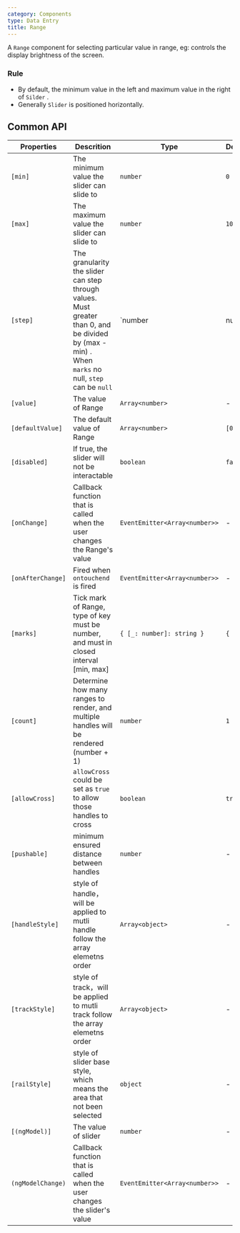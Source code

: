 ```yaml
---
category: Components
type: Data Entry
title: Range
---
```



A `Range` component for selecting particular value in range, eg: controls the display brightness of the screen.


### Rule

- By default, the minimum value in the left and maximum value in the right of `Silder` .
- Generally `Slider` is positioned horizontally.


## Common API

Properties | Descrition | Type | Default
-----------|------------|------|--------
| `[min]` | The minimum value the slider can slide to | `number` | `0` |
| `[max]` | The maximum value the slider can slide to | `number` | `100` |
| `[step]` | The granularity the slider can step through values. Must greater than 0, and be divided by (max - min) . When `marks` no null, `step` can be `null` | `number | null` | 1 |
| `[value]` | The value of Range | `Array<number>` | - |
| `[defaultValue]` | The default value of Range | `Array<number>` | `[0, 0]` |
| `[disabled]` | If true, the slider will not be interactable | `boolean` | `false` |
| `[onChange]` | Callback function that is called when the user changes the Range's value | `EventEmitter<Array<number>>` | - |
| `[onAfterChange]` | Fired when `ontouchend` is fired | `EventEmitter<Array<number>>` | - |
| `[marks]` | Tick mark of Range, type of key must be number, and must in closed interval [min, max] | `{ [_: number]: string }` | `{ }` |
| `[count]` | Determine how many ranges to render, and multiple handles will be rendered (number + 1) | `number` | `1` |
| `[allowCross]` | `allowCross` could be set as `true` to allow those handles to cross | `boolean` | `true` |
| `[pushable]` | minimum ensured distance between handles | `number` | - |
| `[handleStyle]` | style of handle，will be applied to mutli handle follow the array elemetns order | `Array<object>` | - |
| `[trackStyle]` | style of track，will be applied to mutli track follow the array elemetns order | `Array<object>` | - |
| `[railStyle]` | style of slider base style, which means the area that not been selected | `object` | - |
| `[(ngModel)]`| The value of slider | `number` | - |
| `(ngModelChange)` | Callback function that is called when the user changes the slider's value | `EventEmitter<Array<number>>` | - |
